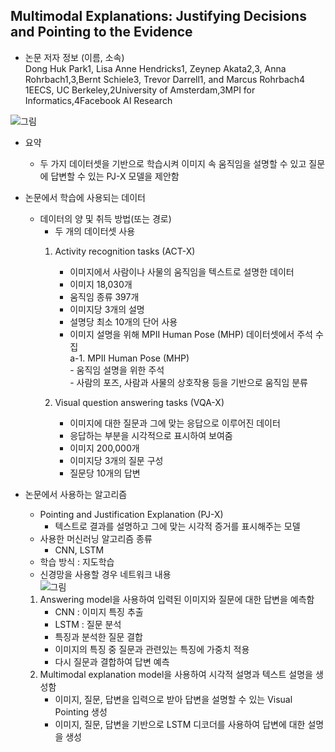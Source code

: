 ## Multimodal Explanations: Justifying Decisions and Pointing to the Evidence


* 논문 저자 정보 (이름, 소속)   
Dong Huk Park1, Lisa Anne Hendricks1, Zeynep Akata2,3, Anna Rohrbach1,3,Bernt Schiele3, Trevor Darrell1, and Marcus Rohrbach4   
1EECS, UC Berkeley,2University of Amsterdam,3MPI for Informatics,4Facebook AI Research

![그림](https://storage.googleapis.com/groundai-web-prod/media%2Fusers%2Fuser_14%2Fproject_200103%2Fimages%2Fx1.png)

* 요약
  - 두 가지 데이터셋을 기반으로 학습시켜 이미지 속 움직임을 설명할 수 있고 질문에 답변할 수 있는 PJ-X 모델을 제안함

* 논문에서 학습에 사용되는 데이터
  - 데이터의 양 및 취득 방법(또는 경로)
    - 두 개의 데이터셋 사용
    1. Activity recognition tasks (ACT-X)
        - 이미지에서 사람이나 사물의 움직임을 텍스트로 설명한 데이터
        - 이미지 18,030개
        - 움직임 종류 397개 
        - 이미지당 3개의 설명
        - 설명당 최소 10개의 단어 사용
        - 이미지 설명을 위해 MPII Human Pose (MHP) 데이터셋에서 주석 수집   
          a-1. MPII Human Pose (MHP)   
                  - 움직임 설명을 위한 주석   
                  - 사람의 포즈, 사람과 사물의 상호작용 등을 기반으로 움직임 분류   

     2. Visual question answering tasks (VQA-X)
        - 이미지에 대한 질문과 그에 맞는 응답으로 이루어진 데이터
        - 응답하는 부분을 시각적으로 표시하여 보여줌
        - 이미지 200,000개
        - 이미지당 3개의 질문 구성
        - 질문당 10개의 답변

* 논문에서 사용하는 알고리즘  
  - Pointing and Justification Explanation (PJ-X)
    - 텍스트로 결과를 설명하고 그에 맞는 시각적 증거를 표시해주는 모델
  - 사용한 머신러닝 알고리즘 종류
    - CNN, LSTM
  - 학습 방식 : 지도학습
  - 신경망을 사용할 경우 네트워크 내용   
  ![그림](https://storage.googleapis.com/groundai-web-prod/media%2Fusers%2Fuser_14%2Fproject_200103%2Fimages%2Fx6.png)   
  1. Answering model을 사용하여 입력된 이미지와 질문에 대한 답변을 예측함
      - CNN : 이미지 특징 추출
      - LSTM : 질문 분석
      - 특징과 분석한 질문 결합
      - 이미지의 특징 중 질문과 관련있는 특징에 가중치 적용
      - 다시 질문과 결합하여 답변 예측
  2. Multimodal explanation model을 사용하여 시각적 설명과 텍스트 설명을 생성함
      - 이미지, 질문, 답변을 입력으로 받아 답변을 설명할 수 있는 Visual Pointing 생성
      - 이미지, 질문, 답변을 기반으로 LSTM 디코더를 사용하여 답변에 대한 설명을 생성
